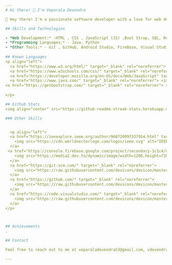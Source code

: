 ```yaml
---
# Hi there! 👋 I'm Veparala Devendra

👋 Hey there! I'm a passionate software developer with a love for web development, programming, and creative multimedia projects.I enjoy turning complex problems into clean, efficient code and intuitive user experiences.From building responsive web apps to exploring new technologies, I'm always learning and experimenting.My work reflects a blend of creativity, logic, and curiosity.Check out my projects below and feel free to connect or collaborate! 🚀

## Skills and Technologies

- *Web Development:* -HTML , CSS , JavaScript (JS) ,Boot Strap, SQL, React and Node.
- *Programming Languages:* - Java, Python
- *Other Tools:* - Git , GitHub, Android Studio, FireBase, Visual Studio Code (VS Code).
  
## Known Languages
<p align="left">
  <a href="https://www.w3.org/html/" target="_blank" rel="noreferrer"> <img src="https://raw.githubusercontent.com/devicons/devicon/master/icons/html5/html5-original-wordmark.svg" alt="html5" width="40" height="40"/> </a>
  <a href="https://www.w3schools.com/css/" target="_blank" rel="noreferrer"> <img src="https://raw.githubusercontent.com/devicons/devicon/master/icons/css3/css3-original-wordmark.svg" alt="css3" width="40" height="40"/> </a>
  <a href="https://developer.mozilla.org/en-US/docs/Web/JavaScript" target="_blank" rel="noreferrer"> <img src="https://raw.githubusercontent.com/devicons/devicon/master/icons/javascript/javascript-original.svg" alt="javascript" width="40" height="40"/> </a>
  <a href="https://www.java.com/" target="_blank" rel="noreferrer"> <img src="https://raw.githubusercontent.com/devicons/devicon/master/icons/java/java-original-wordmark.svg" alt="java" width="40" height="40"/> 
<a href="https://getbootstrap.com/" target="_blank" rel="noreferrer"> <img src="https://icons.getbootstrap.com/assets/img/icons-hero.png" alt="Bootstrap" width="40" height="40"/ </a>
 
</p>

## Github Stats
<img align="center" src="https://github-readme-streak-stats.herokuapp.com/?user=VEPARALADEVENDRA&theme=vision-friendly-dark&hide_border=false" alt="VEPARALADEVENDRA"/>

### Other Skills


  <p align="left">
  <a href="https://ieeexplore.ieee.org/author/968720097337954.html" target="_blank" rel="noreferrer">
    <img src="https://cdn.worldvectorlogo.com/logos/ieee.svg" alt="IEEE Xplore" width="40" height="40"/>
  </a>
 <a href="https://console.firebase.google.com/project/secondary-1c1c4/overview.html" target="_blank" rel="noreferrer">
    <img src="https://media2.dev.to/dynamic/image/width=1280,height=720,fit=cover,gravity=auto,format=auto/https%3A%2F%2Fdev-to-uploads.s3.amazonaws.com%2Fuploads%2Farticles%2Fbilz9pg5y8l7t9te1818.png" alt="photoshop" width="40" height="40"/>
  </a>
  <a href="https://git-scm.com/" target="_blank" rel="noreferrer">
    <img src="https://raw.githubusercontent.com/devicons/devicon/master/icons/git/git-original-wordmark.svg" alt="git" width="40" height="40"/>
  </a>
  <a href="https://github.com/" target="_blank" rel="noreferrer">
    <img src="https://raw.githubusercontent.com/devicons/devicon/master/icons/github/github-original-wordmark.svg" alt="github" width="40" height="40"/>
  </a>
  <a href="https://code.visualstudio.com/" target="_blank" rel="noreferrer">
    <img src="https://raw.githubusercontent.com/devicons/devicon/master/icons/vscode/vscode-original-wordmark.svg" alt="vscode" width="40" height="40"/>
  </a>
</p>



## Achievements
.

## Contact

Feel free to reach out to me at veparaladevendra53@gmail.com, vdevendra746@gmail.com. Let's connect and collaborate....!

---
```

